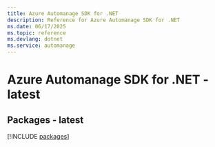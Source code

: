 ```yaml
---
title: Azure Automanage SDK for .NET
description: Reference for Azure Automanage SDK for .NET
ms.date: 06/17/2025
ms.topic: reference
ms.devlang: dotnet
ms.service: automanage
---
```

# Azure Automanage SDK for .NET - latest
## Packages - latest
[!INCLUDE [packages](automanage-index.md)]